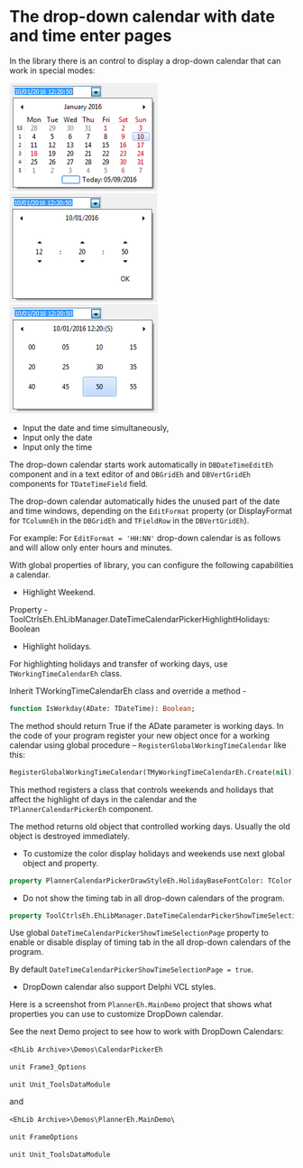 # The drop-down calendar with date and time enter pages


In the library there is an control to display a drop-down calendar that can work in special modes:
    
![](../../images/clip0044.png)
![](../../images/clip0045.png)
![](../../images/clip0046.png)

- Input the date and time simultaneously, 
- Input only the date
- Input only the time 

The drop-down calendar starts work automatically in `DBDateTimeEditEh` component and in a text editor of and `DBGridEh` and `DBVertGridEh` components for `TDateTimeField` field.

  	 	 

The drop-down calendar automatically hides the unused part of the date and time windows, depending on the `EditFormat` property (or DisplayFormat for `TColumnEh` in the `DBGridEh` and `TFieldRow` in the `DBVertGridEh`).

For example: For `EditFormat = 'HH:NN'` drop-down calendar is as follows and will allow only enter hours and minutes.

 

With global properties of library, you can configure the following capabilities a calendar.

- Highlight Weekend.

Property - ToolCtrlsEh.EhLibManager.DateTimeCalendarPickerHighlightHolidays: Boolean

- Highlight holidays. 

For highlighting holidays and transfer of working days, use `TWorkingTimeCalendarEh` class.

Inherit TWorkingTimeCalendarEh class and override a method -

```pascal
function IsWorkday(ADate: TDateTime): Boolean;
```

The method should return True if the ADate parameter is working days.
In the code of your program register your new object once for a working calendar using global procedure – `RegisterGlobalWorkingTimeCalendar` like this:

```pascal
RegisterGlobalWorkingTimeCalendar(TMyWorkingTimeCalendarEh.Create(nil)).Free;
```

This method registers a class that controls weekends and holidays that affect the highlight of days in the calendar and the `TPlannerCalendarPickerEh` component.

The method returns old object that controlled working days. Usually the old object is destroyed immediately.

- To customize the color display holidays and weekends use next global object and property.

```pascal
property PlannerCalendarPickerDrawStyleEh.HolidayBaseFontColor: TColor
```

- Do not show the timing tab in all drop-down calendars of the program.
```pascal
property ToolCtrlsEh.EhLibManager.DateTimeCalendarPickerShowTimeSelectionPage: Boolean
```
Use global `DateTimeCalendarPickerShowTimeSelectionPage` property to enable or disable display of timing tab in the all drop-down calendars of the program.

By default `DateTimeCalendarPickerShowTimeSelectionPage = true`.

- DropDown calendar also support Delphi VCL styles.

Here is a screenshot from `PlannerEh.MainDemo` project that shows what properties you can use to customize DropDown calendar.
 

See the next Demo project to see how to work with DropDown Calendars:

`<EhLib Archive>\Demos\CalendarPickerEh`

`unit Frame3_Options`

`unit Unit_ToolsDataModule`

and

`<EhLib Archive>\Demos\PlannerEh.MainDemo\`

`unit FrameOptions `

`unit Unit_ToolsDataModule`
